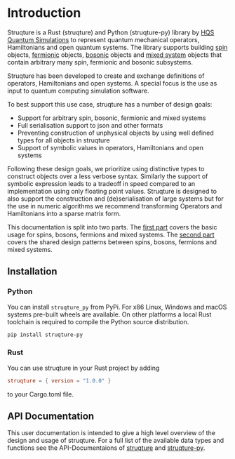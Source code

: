 # Introduction

Struqture is a Rust (struqture) and Python (struqture-py) library by [HQS Quantum Simulations](https://quantumsimulations.de/) to represent quantum mechanical operators, Hamiltonians and open quantum systems.
The library supports building [spin](physical_types/spins.md) objects, [fermionic](physical_types/fermions.md) objects, [bosonic](physical_types/bosons.md) objects and [mixed system](physical_types/mixed_systems.md) objects that contain arbitrary many spin, fermionic and bosonic subsystems.

Struqture has been developed to create and exchange definitions of operators, Hamiltonians and open systems. A special focus is the use as input to quantum computing simulation software.

To best support this use case, struqture has a number of design goals:

* Support for arbitrary spin, bosonic, fermionic and mixed systems
* Full serialisation support to json and other formats
* Preventing construction of unphysical objects by using well defined types for all objects in struqture
* Support of symbolic values in operators, Hamiltonians and open systems

Following these design goals, we prioritize using distinctive types to construct objects over a less verbose syntax.
Similarly the support of symbolic expression leads to a tradeoff in speed compared to an implementation using only floating point values.
Struqture is designed to also support the construction and (de)serialisation of large systems but for the use in numeric algorithms we recommend transforming Operators and Hamiltonians into a sparse matrix form.

This documentation is split into two parts. The [first part](physical_types/intro.md) covers the basic usage for spins, bosons, fermions and mixed systems. The [second part](container_types/intro.md) covers the shared design patterns between spins, bosons, fermions and mixed systems.

## Installation

### Python

You can install `struqture_py` from PyPi. For x86 Linux, Windows and macOS systems pre-built wheels are available.
On other platforms a local Rust toolchain is required to compile the Python source distribution.

```bash
pip install struqture-py
```

### Rust

You can use struqture in your Rust project by adding 

```TOML
struqture = { version = "1.0.0" }
```

 to your Cargo.toml file.

## API Documentation

This user documentation is intended to give a high level overview of the design and usage of struqture. For a full list of the available data types and functions see the API-Documentaions of [struqture](https://docs.rs/roqoqo/) and [struqture-py](pyapi/index.html).
